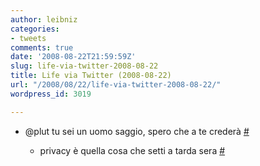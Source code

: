 ```yaml
---
author: leibniz
categories:
- tweets
comments: true
date: '2008-08-22T21:59:59Z'
slug: life-via-twitter-2008-08-22
title: Life via Twitter (2008-08-22)
url: "/2008/08/22/life-via-twitter-2008-08-22/"
wordpress_id: 3019

---
```

* @plut tu sei un uomo saggio, spero che a te crederà [#](https://twitter.com/leibniz/statuses/895674441)

	
  * privacy è quella cosa che setti a tarda sera [#](https://twitter.com/leibniz/statuses/895942787)


